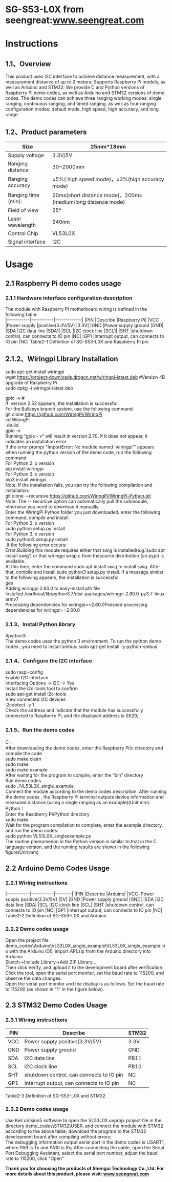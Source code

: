 SG-S53-L0X from seengreat:www.seengreat.com
 =======================================
# Instructions
## 1.1、Overview
This product uses I2C interface to achieve distance measurement, with a measurement distance of up to 2 meters; Supports Raspberry Pi models, as well as Arduino and STM32; We provide C and Python versions of Raspberry Pi demo codes, as well as Arduino and STM32 versions of demo codes. The demo codes can achieve three ranging working modes: single ranging, continuous ranging, and timed ranging, as well as four ranging configuration modes: default mode, high speed, high accuracy, and long range.<br>
## 1.2、Product parameters
|Size	|25mm*18mm|
|-----------|---------------|
|Supply voltage	|3.3V/5V|
|Ranging distance	|30~2000mm|
|Ranging accuracy	|±5%( high speed mode)，±3%(high accuracy mode)|
|Ranging time (min):|	20ms(short distance mode)，200ms (medium/long distance mode)|
|Field of view|	25°|
|Laser wavelength|	940nm|
|Control Chip|	VL53L0X|
|Signal interface|	I2C|

# Usage
## 2.1 Raspberry Pi demo codes usage
### 2.1.1 Hardware interface configuration description
The module with Raspberry Pi motherboard wiring is defined in the following table:<br>
|-----------|-----------|-------------|
|PIN	|Describe	|Raspberry Pi|
|VCC	|Power supply |positive(3.3V/5V)	|3.3V|
|GND	|Power supply ground	|GND|
|SDA	|I2C data line	|SDA1|
|SCL	|I2C clock line	|SCL1|
|SHT	|shutdown control, can connects to IO pin	|NC|
|GP1	|Interrupt output, can connects to IO pin	|NC|
Table2-1 Definition of SG-S53-L0X and Raspberry Pi pin<br>
## 2.1.2、Wiringpi Library Installation
sudo apt-get install wiringpi<br>
wget https://project-downloads.drogon.net/wiringpi-latest.deb #Version 4B upgrade of Raspberry Pi<br>
sudo dpkg -i wiringpi-latest.deb<br>

gpio -v #<br>
If  version 2.52 appears, the installation is successful<br>
For the Bullseye branch system, use the following command:<br>
git clone https://github.com/WiringPi/WiringPi<br>
cd WiringPi<br>
./build<br>
gpio -v<br>
Running “gpio - v” will result in version 2.70. If it does not appear, it indicates an installation error<br>
If the error prompt "ImportError: No module named 'wiringpi'" appears when running the python version of the demo code, run the following command<br>
For Python 2. x version<br>
pip install wiringpi<br>
For Python 3. x version <br>
pip3 install wiringpi<br>
Note: If the installation fails, you can try the following compilation and installation:<br>
git clone --recursive https://github.com/WiringPi/WiringPi-Python.git<br>
Note: The -- recursive option can automatically pull the submodule, otherwise you need to download it manually.<br>
Enter the WiringPi Python folder you just downloaded, enter the following command, compile and install:<br>
For Python 2. x version<br>
sudo python setup.py install<br>
For Python 3. x version<br>
sudo python3 setup.py install<br>
 If the following error occurs: <br>
Error:Building this module requires either that swig is installed(e.g.'sudo apt install swig') or that wiringpi wrap.c from thesource distribution (on pypi) is available.<br>
At this time, enter the command sudo apt install swig to install swig. After that, compile and install sudo python3 setup.py install. If a message similar to the following appears, the installation is successful.<br>
ges<br>
Adding wiringpi 2.60.0 to easy-install.pth file<br>
Installed /usr/local/lib/python3.7/dist-packages/wiringpi-2.60.0-py3.7-linux-armv7<br>
Processing dependencies for wiringpi==2.60.0Finished processing dependencies for wiringpi==2.60.0<br>
### 2.1.3、Install Python library
#python3<br>
The demo codes uses the python 3 environment. To run the python demo codes , you need to install smbus:
sudo apt-get install -y python-smbus<br>
### 2.1.4、Configure the I2C interface
sudo raspi-config<br>
Enable I2C interface<br>
Interfacing Options -> I2C -> Yes <br>
Install the i2c-tools tool to confirm<br>
sudo apt-get install i2c-tools<br>
View connected I2C devices<br>
i2cdetect -y 1<br>
Check the address and indicate that the module has successfully connected to Raspberry Pi, and the displayed address is 0X29;<br>
### 2.1.5、Run the demo codes
C：<br>
After downloading the demo codes, enter the Raspberry Pi/c directory and compile the code<br>
sudo make clean<br>
sudo make <br>
sudo make example<br>
After waiting for the program to compile, enter the “bin” directory<br>
Run demo codes<br>
sudo ./VL53L0X_single_example<br>
Connect the module according to the demo codes description. After running the demo codes , the Raspberry Pi terminal outputs device information and measured distance (using a single ranging as an example)(Unit:mm). <br>
Python：<br>
Enter the Raspberry Pi/Python directory<br>
sudo make<br>
Wait for the program compilation to complete, enter the example directory, and run the demo codes:<br>
sudo python VL53L0X_singleexample.py   <br>
The routine phenomenon in the Python version is similar to that in the C language version, and the running results are shown in the following figure(Unit:mm)<br>
## 2.2 Arduino Demo Codes Usage
### 2.2.1 Wiring instructions
|-----------|-----------|--------|
|PIN	|Describe	|Arduino|
|VCC	|Power supply positive(3.3V/5V)	|5V|
|GND	|Power supply ground	|GND|
|SDA	|I2C data line	|SDA|
|SCL	|I2C clock line	|SCL|
|SHT	|shutdown control, can connects to IO pin	|NC|
|GP1	|Interrupt output, can connects to IO pin	|NC|
Table2-2 Definition of SG-S53-L0X and Arduino <br>
### 2.2.2 Demo codes usage
Open the project file demo_codes\Arduino\VL53L0X_single_example\VL53L0X_single_example.ino with the Arduino IDE, import API.zip from the Arduino directory into Arduino:<br>
Sketch->Include Library->Add ZIP Library...<br>
Then click Verify, and upload it to the development board after verification.<br>
Click the tool, open the serial port monitor, set the baud rate to 115200, and observe the data changes.<br>
Open the serial port monitor and the display is as follows. Set the baud rate to 115200 (as shown in "1" in the figure below). <br>
## 2.3 STM32 Demo Codes Usage
### 2.3.1 Wiring instructions
|PIN	|Describe	|STM32 |
|-----------|-----------|--------|
|VCC	|Power supply positive(3.3V/5V)	|3.3V|
|GND	|Power supply ground	|GND|
|SDA	|I2C data line	|PB11|
|SCL	|I2C clock line	|PB10|
|SHT	|shutdown control, can connects to IO pin	|NC|
|GP1	|Interrupt output, can connects to IO pin	|NC|
Table2-3 Definition of SG-S53-L0X and STM32 
### 2.3.2 Demo codes usage
Use Keil uVision5 software to open the VL53L0X.uvprojx project file in the directory demo_codes\STM32\USER, and connect the module with STM32 according to the above table; download the program to the STM32 development board after compiling without errors;<br>
The debugging information output serial port in the demo codes is USART1, where PA9 is Tx and PA10 is Rx; After connecting the cable, open the Serial Port Debugging Assistant, select the serial port number, adjust the baud rate to 115200, click "Open"<br>

__Thank you for choosing the products of Shengui Technology Co.,Ltd. For more details about this product, please visit:
www.seengreat.com__

